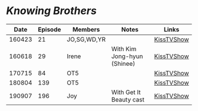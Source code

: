 # _Knowing Brothers_

| Date   | Episode | Members     | Notes                       | Links                                                             |
|--------|---------|-------------|-----------------------------|-------------------------------------------------------------------|
| 160423 | 21      | JO,SG,WD,YR |                             | [KissTVShow](https://kisstvshow.to/Show/Knowing-Bros/Episode-21)  |
| 160618 | 29      | Irene       | With Kim Jong-hyun (Shinee) | [KissTVShow](https://kisstvshow.to/Show/Knowing-Bros/Episode-29)  |
| 170715 | 84      | OT5         |                             | [KissTVShow](https://kisstvshow.to/Show/Knowing-Bros/Episode-84)  |
| 180804 | 139     | OT5         |                             | [KissTVShow](https://kisstvshow.to/Show/Knowing-Bros/Episode-139) |
| 190907 | 196     | Joy         | With Get It Beauty cast     | [KissTVShow](https://kisstvshow.to/Show/Knowing-Bros/Episode-196) |